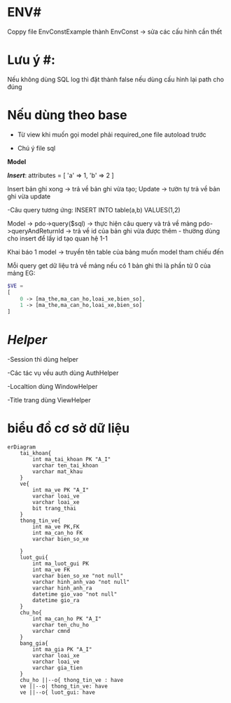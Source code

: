 # ENV#
Coppy file EnvConstExample thành EnvConst -> sửa các cấu hình cần thết <br>
# Lưu ý #: 
Nếu không dùng SQL log thì đặt thành false nếu dùng cấu hình lại path cho đúng


# Nếu dùng theo base #
- Từ view khi muốn gọi model phải required_one file autoload trước

- Chú ý file sql 

**Model**

***Insert***: attributes = [
    'a' => 1,
    'b' => 2
]

Insert bản ghi xong -> trả về bản ghi vừa tạo;
Update -> tườn tự trả về bản ghi vừa update

-Câu query tương ứng: INSERT INTO table(a,b) VALUES(1,2) 

Model ->
pdo->query($sql) -> thực hiện câu query và trả về mảng 
pdo->queryAndReturnId -> trả về id của bản ghi vừa được thêm - thường dùng cho insert để lấy id tạo quan hệ 1-1

Khai báo 1 model -> truyền tên table của bảng muốn model tham chiếu đến

Mỗi query get dữ liệu trả về mảng nếu có 1 bản ghi thì là phần tử 0 của mảng
EG:
```PHP
$VE = 
[
    0 -> [ma_the,ma_can_ho,loai_xe,bien_so],
    1 -> [ma_the,ma_can_ho,loai_xe,bien_so]
]
```
 

# ***Helper***

-Session thì dùng helper

-Các tác vụ vều auth dùng AuthHelper

-Localtion dùng WindowHelper

-Title trang dùng ViewHelper
# biểu đồ cơ sở dữ liệu

```mermaid
erDiagram
    tai_khoan{
        int ma_tai_khoan PK "A_I"
        varchar ten_tai_khoan
        varchar mat_khau
    }
    ve{
        int ma_ve PK "A_I"
        varchar loai_ve
        varchar loai_xe
        bit trang_thai
    }
    thong_tin_ve{
        int ma_ve PK,FK
        int ma_can_ho FK
        varchar bien_so_xe

    }
    luot_gui{
        int ma_luot_gui PK
        int ma_ve FK 
        varchar bien_so_xe "not null"
        varchar hinh_anh_vao "not null"
        varchar hinh_anh_ra 
        datetime gio_vao "not null"
        datetime gio_ra
    }
    chu_ho{
        int ma_can_ho PK "A_I"
        varchar ten_chu_ho
        varchar cmnd
    }
    bang_gia{
        int ma_gia PK "A_I"
        varchar loai_xe
        varchar loai_ve
        varchar gia_tien
    }
    chu_ho ||--o{ thong_tin_ve : have 
    ve ||--o| thong_tin_ve: have
    ve ||--o{ luot_gui: have
```


